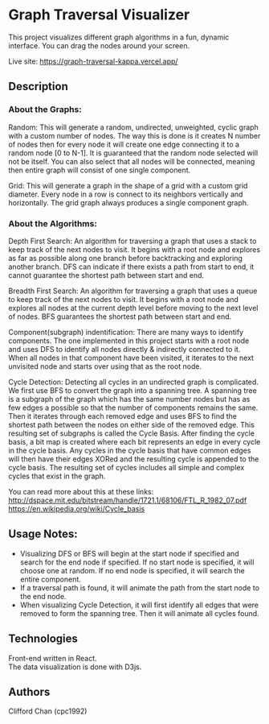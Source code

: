 # Graph Traversal Visualizer

This project visualizes different graph algorithms in a fun, dynamic interface. You can drag the nodes around your screen.

Live site: https://graph-traversal-kappa.vercel.app/

## Description

### About the Graphs:

Random: This will generate a random, undirected, unweighted, cyclic graph with a custom number of nodes. The way this is done is it creates N number of nodes then for every node it will create one edge connecting it to a random node [0 to N-1]. It is guaranteed that the random node selected will not be itself. You can also select that all nodes will be connected, meaning then entire graph will consist of one single component.

Grid: This will generate a graph in the shape of a grid with a custom grid diameter. Every node in a row is connect to its neighbors vertically and horizontally. The grid graph always produces a single component graph.

### About the Algorithms:

Depth First Search: An algorithm for traversing a graph that uses a stack to keep track of the next nodes to visit. It begins with a root node and explores as far as possible along one branch before backtracking and exploring another branch. DFS can indicate if there exists a path from start to end, it cannot guarantee the shortest path between start and end.

Breadth First Search: An algorithm for traversing a graph that uses a queue to keep track of the next nodes to visit. It begins with a root node and explores all nodes at the current depth level before moving to the next level of nodes. BFS guarantees the shortest path between start and end. 

Component(subgraph) indentification: There are many ways to identify components. The one implemented in this project starts with a root node and uses DFS to identify all nodes directly & indirectly connected to it. When all nodes in that component have been visited, it iterates to the next unvisited node and starts over using that as the root node. 

Cycle Detection: Detecting all cycles in an undirected graph is complicated. We first use BFS to convert the graph into a spanning tree. A spanning tree is a subgraph of the graph which has the same number nodes but has as few edges a possible so that the number of components remains the same. Then it iterates through each removed edge and uses BFS to find the shortest path between the nodes on either side of the removed edge. This resulting set of subgraphs is called the Cycle Basis. After finding the cycle basis, a bit map is created where each bit represents an edge in every cycle in the cycle basis. Any cycles in the cycle basis that have common edges will then have their edges XORed and the resulting cycle is appended to the cycle basis. The resulting set of cycles includes all simple and complex cycles that exist in the graph. 

You can read more about this at these links:  
http://dspace.mit.edu/bitstream/handle/1721.1/68106/FTL_R_1982_07.pdf  
https://en.wikipedia.org/wiki/Cycle_basis

## Usage Notes:
* Visualizing DFS or BFS will begin at the start node if specified and search for the end node if specified. If no start node is specified, it will choose one at random. If no end node is specified, it will search the entire component.
* If a traversal path is found, it will animate the path from the start node to the end node.
* When visualizing Cycle Detection, it will first identify all edges that were removed to form the spanning tree. Then it will animate all cycles found.

## Technologies

Front-end written in React.  
The data visualization is done with D3js.

## Authors

Clifford Chan (cpc1992)


